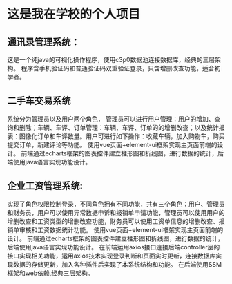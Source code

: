 # 这是我在学校的个人项目


## 通讯录管理系统：
这是一个纯java的可视化操作程序，使用c3p0数据池连接数据库，经典的三层架构。
程序含手机验证码和普通验证码双重验证登录，只含增删改查功能，适合初学者。


## 二手车交易系统
系统分为管理员以及用户两个角色，
管理员可以进行用户管理：用户的增加、查询和删除；车辆、车评、订单管理：车辆、车评、订单的的增删改查；以及统计报表：图像化订单和车评数量。用户可进行如下操作：收藏车辆，加入购物车，购买提交订单，新建评论等功能。
使用vue页面+element-ui框架实现主页面前端的设计。
前端通过echarts框架的图表控件建立柱形图和折线图，进行数据的统计，后端使用java语言实现功能设计。


## 企业工资管理系统:
实现了角色权限控制登录，不同角色拥有不同功能，共有三个角色：用户、管理员和财务员，用户可以使用异常数据申诉和报销单申请功能，管理员可以使用用户的增删改查和工资类型的增删改查功能，财务员可以使用工资单信息的增删改查、报销单审核和工资数据统计功能。
使用vue页面+element-ui框架实现主页面前端的设计。
前端通过echarts框架的图表控件建立柱形图和折线图，进行数据的统计，后端使用java语言实现功能设计。
在前端运用axios接口连接后端controller层的接口实现相关功能，运用axios技术实现登录判断和页面实时更新，连接数据库实现数据的存储更新，加入各种插件后实现了本系统结构和功能。
在后端使用SSM框架和web依赖,经典三层架构。




